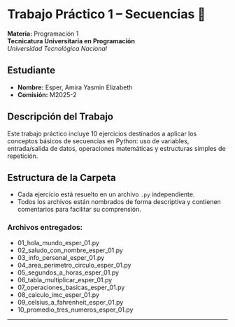 # Trabajo Práctico 1 – Secuencias 🐍

**Materia:** Programación 1  
**Tecnicatura Universitaria en Programación**  
*Universidad Tecnológica Nacional*

## Estudiante
- **Nombre:** Esper, Amira Yasmin Elizabeth  
- **Comisión:** M2025-2

##  Descripción del Trabajo
Este trabajo práctico incluye 10 ejercicios destinados a aplicar los conceptos básicos de secuencias en Python: uso de variables, entrada/salida de datos, operaciones matemáticas y estructuras simples de repetición.

##  Estructura de la Carpeta
- Cada ejercicio está resuelto en un archivo `.py` independiente.
- Todos los archivos están nombrados de forma descriptiva y contienen comentarios para facilitar su comprensión.

###  Archivos entregados:
- 01_hola_mundo_esper_01.py
- 02_saludo_con_nombre_esper_01.py
- 03_info_personal_esper_01.py
- 04_area_perimetro_circulo_esper_01.py
- 05_segundos_a_horas_esper_01.py
- 06_tabla_multiplicar_esper_01.py
- 07_operaciones_basicas_esper_01.py
- 08_calculo_imc_esper_01.py
- 09_celsius_a_fahrenheit_esper_01.py
- 10_promedio_tres_numeros_esper_01.py
---